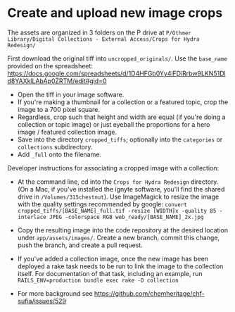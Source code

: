 # Create and upload new image crops

The assets are organized in 3 folders on the P drive at `P/Othmer Library/Digital Collections - External Access/Crops for Hydra Redesign/`

First download the original tiff into `uncropped_originals/`. Use the `base_name` provided on the spreadsheet: https://docs.google.com/spreadsheets/d/1D4HFGb0Yy4iFDiRrbw9LKN51Dld8YAXklLAbAp0ZRTM/edit#gid=0

- Open the tiff in your image software.
- If you're making a thumbnail for a collection or a featured topic, crop the image to a 700 pixel square.
- Regardless, crop such that height and width are equal (if you're doing a collection or topic image) or just eyeball the proportions for a hero image / featured collection image.
- Save into the directory `cropped_tiffs`; optionally into the `categories` or `collections` subdirectory.
- Add `_full` onto the filename.

Developer instructions for associating a cropped image with a collection:

- At the command line, cd into the `Crops for Hydra Redesign` directory. (On a Mac, if you've installed the ignyte software, you'll find the shared drive in `/Volumes/315chestnut`). Use ImageMagick to resize the image with the quality settings recommended by google:
`convert cropped_tiffs/[BASE_NAME]_full.tif -resize [WIDTH]x -quality 85 -interlace JPEG -colorspace RGB web_ready/[BASE_NAME]_2x.jpg`

- Copy the resulting image into the code repository at the desired location under `app/assets/images/`. Create a new branch, commit this change, push the branch, and create a pull request.

- If you've added a collection image, once the new image has been deployed a rake task needs to be run to link the image to the collection itself. For documentation of that task, including an example, run `RAILS_ENV=production bundle exec rake -D collection`

- For more background see https://github.com/chemheritage/chf-sufia/issues/529
